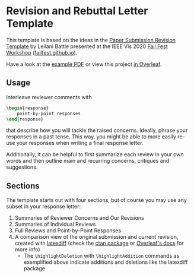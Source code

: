 # Revision and Rebuttal Letter Template

This template is based on the ideas in the [Paper Submission Revision Template](https://docs.google.com/document/d/1Vef5VaW1j_vtg5z9lWJo4aKgzM0hUe3UnfBdY6-_1DM/edit) by Leilani Battle presented at the IEEE Vis 2020 [Fail Fest Workshop](https://virtual.ieeevis.org/year/2020/session_w-failfest.html) ([failfest.github.io](https://failfest.github.io/)).
<!-- Archive link for the Paper Submission Revision Template: https://web.archive.org/web/20210216160619/https://docs.google.com/document/d/1Vef5VaW1j_vtg5z9lWJo4aKgzM0hUe3UnfBdY6-_1DM/edit -->

Have a look at the [example PDF](example/Revision_Rebuttal_Letter_Template.pdf) or view this project [in Overleaf](https://www.overleaf.com/read/wxwnzwjycrpd#c1c24c).

## Usage
Interleave reviewer comments with
``` latex
\begin{response}
    point-by-point responses
\end{response}
```
that describe how you will tackle the raised concerns.
Ideally, phrase your responses in a past tense.
This way, you might be able to more easily re-use your responses when writing a final response letter.

Additionally, it can be helpful to first summarize each review in your own words and then outline main and recurring concerns, critiques and suggestions.

## Sections

The template starts out with four sections, but of course you may use any subset in your response letter: 

1. Summaries of Reviewer Concerns and Our Revisions
2. Summaries of Individual Reviews
3. Full Reviews and Point-by-Point Responses
4. A comparison view of the original submission and current revision, created with [latexdiff](https://github.com/ftilmann/latexdiff/) (check the [ctan package](https://ctan.org/pkg/latexdiff) or [Overleaf's docs](https://www.overleaf.com/learn/latex/Articles/Using_Latexdiff_For_Marking_Changes_To_Tex_Documents) for more info)
   - The `\highlightDeletion` with `\highlightAddition` commands as exemplified above indicate additions and deletions like the latexdiff package
